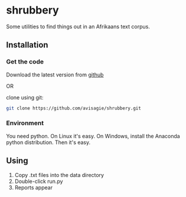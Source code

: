 # shrubbery

Some utilities to find things out in an Afrikaans text corpus.


## Installation

### Get the code

Download the latest version from [github](https://codeload.github.com/avisagie/shrubbery/zip/master)

OR

clone using git:

```bash
git clone https://github.com/avisagie/shrubbery.git
```

### Environment

You need python. On Linux it's easy. On Windows, install the Anaconda python distribution. Then it's easy.


## Using

1. Copy .txt files into the data directory
2. Double-click run.py
3. Reports appear

